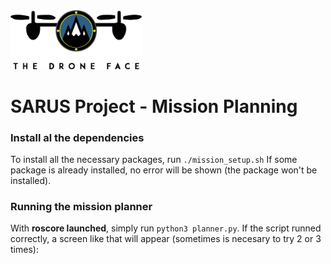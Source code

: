 <img src="https://github.com/Ingenia-SE/TDF-SARUS/blob/main/img/logo-color.png?raw=true" alt="TDF-Logo" width="210">

#  SARUS Project - Mission Planning

### Install al the dependencies
To install all the necessary packages, run `./mission_setup.sh`
If some package is already installed, no error will be shown (the package won't be installed).

### Running the mission planner
With **roscore launched**, simply run `python3 planner.py`. If the script runned correctly, a screen like that will appear (sometimes is necesary to try 2 or 3 times):
